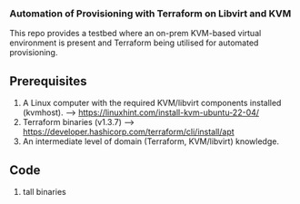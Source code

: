 ### Automation of Provisioning with Terraform on Libvirt and KVM
This repo provides a testbed where an on-prem KVM-based virtual environment is present and Terraform being utilised for automated provisioning.

## Prerequisites
1. A Linux computer with the required KVM/libvirt components installed (kvmhost). --> https://linuxhint.com/install-kvm-ubuntu-22-04/
2. Terraform binaries (v1.3.7) --> https://developer.hashicorp.com/terraform/cli/install/apt
3. An intermediate level of domain (Terraform, KVM/libvirt) knowledge.

## Code
1. tall binaries 
